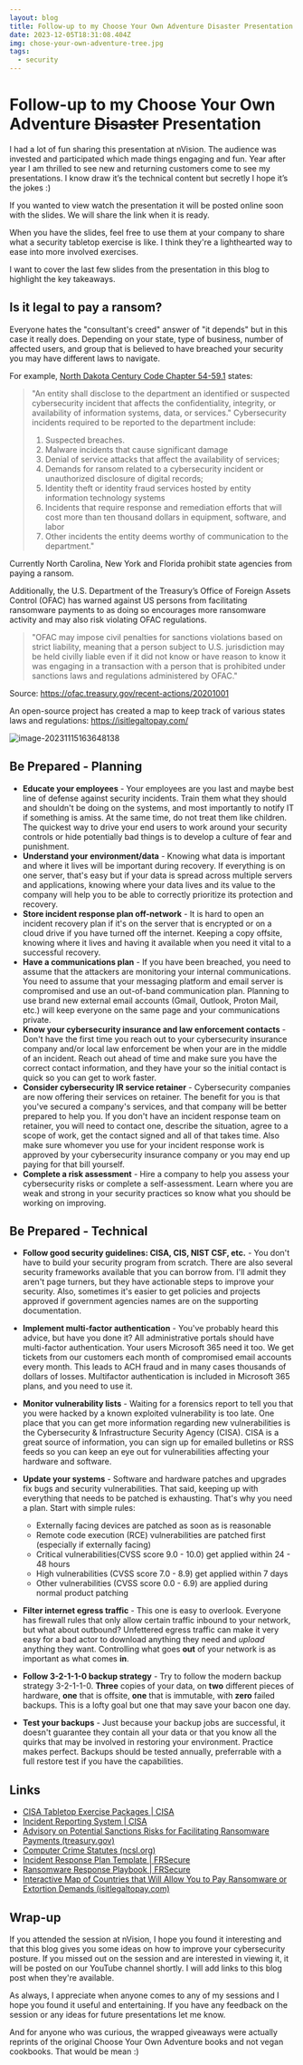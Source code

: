 ```yaml
---
layout: blog
title: Follow-up to my Choose Your Own Adventure Disaster Presentation
date: 2023-12-05T18:31:08.404Z
img: chose-your-own-adventure-tree.jpg
tags:
  - security
---
```

# Follow-up to my Choose Your Own Adventure ~~Disaster~~ Presentation

I had a lot of fun sharing this presentation at nVision. The audience was invested and participated which made things engaging and fun. Year after year I am thrilled to see new and returning customers come to see my presentations. I know draw it’s the technical content but secretly I hope it’s the jokes :) 

If you wanted to view watch the presentation it will be posted online soon with the slides. We will share the link when it is ready.

When you have the slides, feel free to use them at your company to share what a security tabletop exercise is like. I think they're a lighthearted way to ease into more involved exercises.

I want to cover the last few slides from the presentation in this blog to highlight the key takeaways. 

## Is it legal to pay a ransom?

Everyone hates the "consultant's creed" answer of "it depends" but in this case it really does. Depending on your state, type of business, number of affected users, and group that is believed to have breached your security you may have different laws to navigate.

For example, [North Dakota Century Code Chapter 54-59.1](https://ndlegis.gov/cencode/t54c59-1.html) states:

>  "An entity shall disclose to the department an identified or suspected cybersecurity incident that affects the confidentiality, integrity, or availability of information systems, data, or services." Cybersecurity incidents required to be reported to the department include:
>
>  1. Suspected breaches.
>  2. Malware incidents that cause significant damage
>  3. Denial of service attacks that affect the availability of services; 
>  4. Demands for ransom related to a cybersecurity incident or unauthorized disclosure of     digital records; 
>  5. Identity theft or identity fraud services hosted by entity information technology systems
>  6. Incidents that require response and remediation efforts that will cost more than ten     thousand dollars in equipment, software, and labor
>  7. Other incidents the entity deems worthy of communication to the department."

Currently North Carolina, New York and Florida prohibit state agencies from paying a ransom.

Additionally, the U.S. Department of the Treasury’s Office of Foreign Assets Control (OFAC) has warned against US persons from facilitating ransomware payments to as doing so encourages more ransomware activity and may also risk violating OFAC regulations.

> "OFAC may impose civil penalties for sanctions violations based on strict liability, meaning that a person subject to U.S. jurisdiction may be held civilly liable even if it did not know or have reason to know it was engaging in a transaction with a person that is prohibited under sanctions laws and regulations administered by OFAC."

Source: https://ofac.treasury.gov/recent-actions/20201001

An open-source project has created a map to keep track of various states laws and regulations: https://isitlegaltopay.com/

![image-20231115163648138](C:\Users\mike.pagan\AppData\Roaming\Typora\typora-user-images\image-20231115163648138.png)

## Be Prepared - Planning

- **Educate your employees** - Your employees are you last and maybe best line of defense against security incidents. Train them what they should and shouldn't be doing on the systems, and most importantly to notify IT if something is amiss. At the same time, do not treat them like children. The quickest way to drive your end users to work around your security controls or hide potentially bad things is to develop a culture of fear and punishment.  
- **Understand your environment/data** - Knowing what data is important and where it lives will be important during recovery. If everything is on one server, that's easy but if your data is spread across multiple servers and applications, knowing where your data lives and its value to the company will help you to be able to correctly prioritize its protection and recovery. 
- **Store incident response plan off-network** - It is hard to open an incident recovery plan if it's on the server that is encrypted or on a cloud drive if you have turned off the internet. Keeping a copy offsite, knowing where it lives and having it available when you need it vital to a successful recovery.
- **Have a communications plan** - If you have been breached, you need to assume that the attackers are monitoring your internal communications. You need to assume that your messaging platform and email server is compromised and use an out-of-band communication plan. Planning to use brand new external email accounts (Gmail, Outlook, Proton Mail, etc.) will keep everyone on the same page and your communications private.
- **Know your cybersecurity insurance and law enforcement contacts** - Don't have the first time you reach out to your cybersecurity insurance company and/or local law enforcement be when your are in the middle of an incident. Reach out ahead of time and make sure you have the correct contact information, and they have your so the initial contact is quick so you can get to work faster.
- **Consider cybersecurity IR service retainer** - Cybersecurity companies are now offering their services on retainer. The benefit for you is that you've secured a company's services, and that company will be better prepared to help you. If you don't have an incident response team on retainer, you will need to contact one, describe the situation, agree to a scope of work, get the contact signed and all of that takes time. Also make sure whomever you use for your incident response work is approved by your cybersecurity insurance company or you may end up paying for that bill yourself. 
- **Complete a risk assessment** - Hire a company to help you assess your cybersecurity risks or complete a self-assessment. Learn where you are weak and strong in your security practices so know what you should be working on improving.

## Be Prepared - Technical

- **Follow good security guidelines: CISA, CIS, NIST CSF, etc.** - You don't have to build your security program from scratch. There are also several security frameworks available that you can borrow from. I'll admit they aren't page turners, but they have actionable steps to improve your security. Also, sometimes it's easier to get policies and projects approved if government agencies names are on the supporting documentation.
- **Implement multi-factor authentication** - You've probably heard this advice, but have you done it? All administrative portals should have multi-factor authentication. Your users Microsoft 365 need it too. We get tickets from our customers each month of compromised email accounts every month. This leads to ACH fraud and in many cases thousands of dollars of losses. Multifactor authentication is included in Microsoft 365 plans, and you need to use it. 
- **Monitor vulnerability lists** - Waiting for a forensics report to tell you that you were hacked by a known exploited vulnerability is too late. One place that you can get more information regarding new vulnerabilities is the Cybersecurity & Infrastructure Security Agency (CISA). CISA is a great source of information, you can sign up for emailed bulletins or RSS feeds so you can keep an eye out for vulnerabilities affecting your hardware and software.
- **Update your systems** - Software and hardware patches and upgrades fix bugs and security vulnerabilities. That said, keeping up with everything that needs to be patched is exhausting. That's why you need a plan. Start with simple rules: 
  - Externally facing devices are patched as soon as is reasonable
  - Remote code execution (RCE) vulnerabilities are patched first (especially if externally facing)
  - Critical vulnerabilities(CVSS score 9.0 - 10.0) get applied within 24 - 48 hours
  - High vulnerabilities (CVSS score 7.0 - 8.9) get applied within 7 days
  - Other vulnerabilities (CVSS score 0.0 - 6.9) are applied during normal product patching

- **Filter internet egress traffic** - This one is easy to overlook. Everyone has firewall rules that only allow certain traffic inbound to your network, but what about outbound? Unfettered egress traffic can make it very easy for a bad actor to download anything they need and *upload* anything they want. Controlling what goes **out** of your network is as important as what comes **in**.
- **Follow 3-2-1-1-0 backup strategy** - Try to follow the modern backup strategy 3-2-1-1-0. **Three** copies of your data, on **two** different pieces of hardware, **one** that is offsite, **one** that is immutable, with **zero** failed backups. This is a lofty goal but one that may save your bacon one day.
- **Test your backups** - Just because your backup jobs are successful, it doesn't guarantee they contain all your data or that you know all the quirks that may be involved in restoring your environment. Practice makes perfect. Backups should be tested annually, preferrable with a full restore test if you have the capabilities.

 ## Links

- [CISA Tabletop Exercise Packages | CISA](https://www.cisa.gov/resources-tools/services/cisa-tabletop-exercise-packages)
- [Incident Reporting System | CISA](https://www.cisa.gov/forms/report)
- [Advisory on Potential Sanctions Risks for Facilitating Ransomware Payments (treasury.gov)](https://ofac.treasury.gov/media/48301/download)
- [Computer Crime Statutes (ncsl.org)](https://www.ncsl.org/technology-and-communication/computer-crime-statutes)
- [Incident Response Plan Template | ](https://frsecure.com/incident-response-plan-template/)[FRSecure](https://frsecure.com/incident-response-plan-template/)
- [Ransomware Response Playbook | ](https://frsecure.com/ransomware-response-playbook/)[FRSecure](https://frsecure.com/ransomware-response-playbook/)
- [Interactive Map of Countries that Will Allow You to Pay Ransomware or Extortion Demands (isitlegaltopay.com)](https://isitlegaltopay.com/)

## Wrap-up

If you attended the session at nVision, I hope you found it interesting and that this blog gives you some ideas on how to improve your cybersecurity posture. If you missed out on the session and are interested in viewing it, it will be posted on our YouTube channel shortly. I will add links to this blog post when they're available.

As always, I appreciate when anyone comes to any of my sessions and I hope you found it useful and entertaining. If you have any feedback on the session or any ideas for future presentations let me know.

And for anyone who was curious, the wrapped giveaways were actually reprints of the original Choose Your Own Adventure books and not vegan cookbooks. That would be mean :)